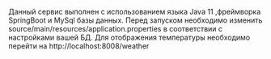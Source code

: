 Данный сервис выполнен с использованием языка Java 11 ,фреймворка SpringBoot и MySql базы данных.
Перед запуском необходимо изменить source/main/resources/application.properties в соответствии с настройками вашей БД.
Для отображения температуры необходимо перейти на http://localhost:8008/weather
